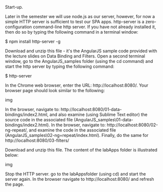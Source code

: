 Start-up.

Later in the semester we will use node.js as our server, however, for now a simple HTTP server is sufficient to test our SPA apps. http-server is a zero-configuration command-line http server. If you have not already installed it, then do so by typing the following command in a terminal window:

   $ npm install http-server -g

Download and unzip this file - it's the AngularJS sample code provided with the lecture slides on Data Binding and Filters. Open a second terminal window, go to the AngularJS_samples folder (using the cd command) and start the http server by typing the following command:

   $ http-server  

In the Chrome web browser, enter the URL: http://localhost:8080/. Your browser page should look similar to the following:

img

In the browser, navigate to: http://localhost:8080/01-data-bindings/index2.html, and also examine (using Sublime Text editor) the source code in the associated file (AngularJS_samples\01-data-bindings/index2.html). In the browser, navigate to: http://localhost:8080/02-ng-repeat/, and examine the code in the associated file (AngularJS_samples\02-ng=repeat/index.html). Finally, do the same for http://localhost:8080/03-filters/

Download and unzip this file. The content of the labApps folder is illustrated below:

img

Stop the HTTP server. go to the labAppsfolder (using cd) and start the server again. In the browser navigate to http://localhost:8080/ and refresh the page.